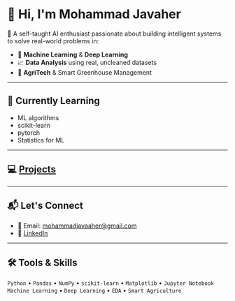 # 👋 Hi, I'm Mohammad Javaher

🎯 A self-taught AI enthusiast passionate about building intelligent systems to solve real-world problems in:

- 🤖 **Machine Learning** & **Deep Learning**  
- 📈 **Data Analysis** using real, uncleaned datasets
- 🌿 **AgriTech** & Smart Greenhouse Management  

---

## 🧠 Currently Learning
- ML algorithms
- scikit-learn
- pytorch
- Statistics for ML

---

## 💻 [Projects](https://github.com/mohammad-javaher/mohammad-javaher/tree/main/my-projects)  

---

## 📬 Let's Connect
- 📧 Email: mohammadjavaaher@gmail.com  
- 🔗 [LinkedIn](https://www.linkedin.com/in/mohammad-javaher)

---

## 🛠️ Tools & Skills

`Python` • `Pandas` • `NumPy` • `scikit-learn` • `Matplotlib` • `Jupyter Notebook`  
`Machine Learning` • `Deep Learning` • `EDA` • `Smart Agriculture`  


<!--
**mohammad-javaher/mohammad-javaher** is a ✨ _special_ ✨ repository because its `README.md` (this file) appears on your GitHub profile.

Here are some ideas to get you started:

- 🔭 I’m currently working on ...
- 🌱 I’m currently learning ...
- 👯 I’m looking to collaborate on ...
- 🤔 I’m looking for help with ...
- 💬 Ask me about ...
- 📫 How to reach me: ...
- 😄 Pronouns: ...
- ⚡ Fun fact: ...
-->
